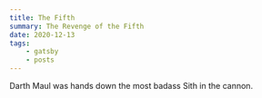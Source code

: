 ```yaml
---
title: The Fifth
summary: The Revenge of the Fifth
date: 2020-12-13
tags:
    - gatsby
    - posts
---
```


Darth Maul was hands down the most badass Sith in the cannon.    